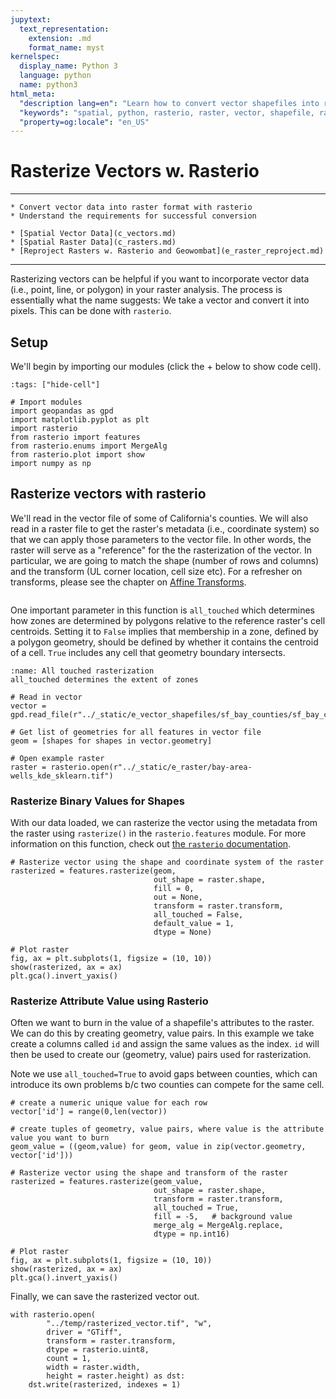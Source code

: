 ```yaml
---
jupytext:
  text_representation:
    extension: .md
    format_name: myst
kernelspec:
  display_name: Python 3
  language: python
  name: python3
html_meta:
  "description lang=en": "Learn how to convert vector shapefiles into raster files using rasterio."
  "keywords": "spatial, python, rasterio, raster, vector, shapefile, rasterize"
  "property=og:locale": "en_US"
---
```


# Rasterize Vectors w. Rasterio

----------------

```{admonition} Learning Objectives
* Convert vector data into raster format with rasterio
* Understand the requirements for successful conversion
```
```{admonition} Review
* [Spatial Vector Data](c_vectors.md)
* [Spatial Raster Data](c_rasters.md)
* [Reproject Rasters w. Rasterio and Geowombat](e_raster_reproject.md)
```

----------------

Rasterizing vectors can be helpful if you want to incorporate vector data (i.e., point, line, or polygon) in your raster analysis. The process is essentially what the name suggests: We take a vector and convert it into pixels. This can be done with `rasterio`.

## Setup

We'll begin by importing our modules (click the + below to show code cell).

```{code-cell} ipython3
:tags: ["hide-cell"]

# Import modules
import geopandas as gpd
import matplotlib.pyplot as plt
import rasterio
from rasterio import features
from rasterio.enums import MergeAlg
from rasterio.plot import show
import numpy as np
```

## Rasterize vectors with rasterio

We'll read in the vector file of some of California's counties. We will also read in a raster file to get the raster's metadata (i.e., coordinate system) so that we can apply those parameters to the vector file. In other words, the raster will serve as a "reference" for the the rasterization of the vector. In particular, we are going to match the shape (number of rows and columns) and the transform (UL corner location, cell size etc). For a refresher on transforms, please see the chapter on [Affine Transforms](d_affine.md).

```{important} The vector and raster **must be** be in the same coordinate system. If not, you'll need to re-project one of them so they are the same. To re-project vectors, see the chapter on [Understanding CRS Codes](d_understand_crs_codes.md). To re-project rasters, see the chapter on [Reproject Rasters w. Rasterio and Geowombat](e_raster_reproject.md).
```
One important parameter in this function is `all_touched` which determines how zones are determined by polygons relative to the reference raster's cell centroids. Setting it to `False` implies that membership in a zone, defined by a polygon geometry, should be defined by whether it contains the centroid of a cell. `True` includes any cell that geometry boundary intersects. 

```{figure} ../_static/e_raster/zonal_stats.jpg
:name: All touched rasterization 
all_touched determines the extent of zones
```

```{code-cell} ipython3
# Read in vector
vector = gpd.read_file(r"../_static/e_vector_shapefiles/sf_bay_counties/sf_bay_counties.shp")

# Get list of geometries for all features in vector file
geom = [shapes for shapes in vector.geometry]

# Open example raster
raster = rasterio.open(r"../_static/e_raster/bay-area-wells_kde_sklearn.tif")
```

### Rasterize Binary Values for Shapes

With our data loaded, we can rasterize the vector using the metadata from the raster using `rasterize()` in the `rasterio.features` module. For more information on this function, check out [the `rasterio` documentation](https://rasterio.readthedocs.io/en/latest/api/rasterio.features.html#rasterio.features.rasterize).

```{code-cell} ipython3
# Rasterize vector using the shape and coordinate system of the raster
rasterized = features.rasterize(geom,
                                out_shape = raster.shape,
                                fill = 0,
                                out = None,
                                transform = raster.transform,
                                all_touched = False,
                                default_value = 1,
                                dtype = None)

# Plot raster
fig, ax = plt.subplots(1, figsize = (10, 10))
show(rasterized, ax = ax)
plt.gca().invert_yaxis()
```

### Rasterize Attribute Value using Rasterio
Often we want to burn in the value of a shapefile's attributes to the raster. We can do this by creating geometry, value pairs. In this example we take create a columns called `id` and assign the same values as the index. `id` will then be used to create our (geometry, value) pairs used for rasterization.  

Note we use `all_touched=True` to avoid gaps between counties, which can introduce its own problems b/c two counties can compete for the same cell. 

```{code-cell} ipython3
# create a numeric unique value for each row
vector['id'] = range(0,len(vector))

# create tuples of geometry, value pairs, where value is the attribute value you want to burn
geom_value = ((geom,value) for geom, value in zip(vector.geometry, vector['id']))

# Rasterize vector using the shape and transform of the raster
rasterized = features.rasterize(geom_value,
                                out_shape = raster.shape,
                                transform = raster.transform,
                                all_touched = True,
                                fill = -5,   # background value
                                merge_alg = MergeAlg.replace,
                                dtype = np.int16)

# Plot raster
fig, ax = plt.subplots(1, figsize = (10, 10))
show(rasterized, ax = ax)
plt.gca().invert_yaxis()
```

Finally, we can save the rasterized vector out.

```{code-cell} ipython3
with rasterio.open(
        "../temp/rasterized_vector.tif", "w",
        driver = "GTiff",
        transform = raster.transform,
        dtype = rasterio.uint8,
        count = 1,
        width = raster.width,
        height = raster.height) as dst:
    dst.write(rasterized, indexes = 1)
```